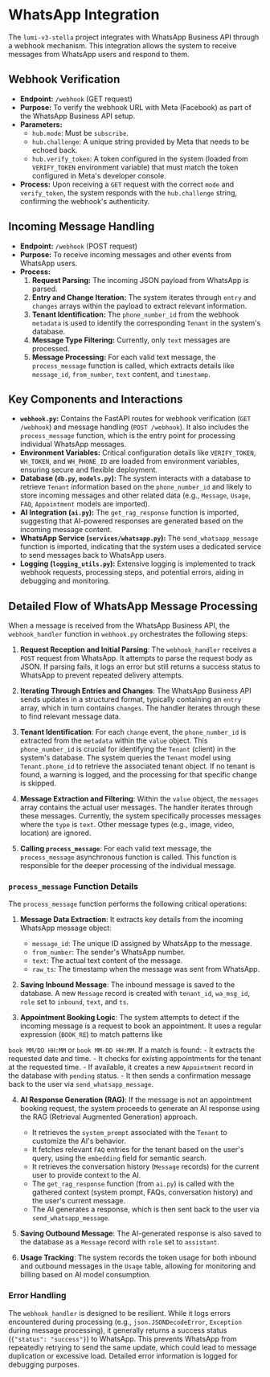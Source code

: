 # WhatsApp Integration

The `lumi-v3-stella` project integrates with WhatsApp Business API through a webhook mechanism. This integration allows the system to receive messages from WhatsApp users and respond to them.

## Webhook Verification

- **Endpoint:** `/webhook` (GET request)
- **Purpose:** To verify the webhook URL with Meta (Facebook) as part of the WhatsApp Business API setup.
- **Parameters:**
    - `hub.mode`: Must be `subscribe`.
    - `hub.challenge`: A unique string provided by Meta that needs to be echoed back.
    - `hub.verify_token`: A token configured in the system (loaded from `VERIFY_TOKEN` environment variable) that must match the token configured in Meta's developer console.
- **Process:** Upon receiving a `GET` request with the correct `mode` and `verify_token`, the system responds with the `hub.challenge` string, confirming the webhook's authenticity.

## Incoming Message Handling

- **Endpoint:** `/webhook` (POST request)
- **Purpose:** To receive incoming messages and other events from WhatsApp users.
- **Process:**
    1. **Request Parsing:** The incoming JSON payload from WhatsApp is parsed.
    2. **Entry and Change Iteration:** The system iterates through `entry` and `changes` arrays within the payload to extract relevant information.
    3. **Tenant Identification:** The `phone_number_id` from the webhook `metadata` is used to identify the corresponding `Tenant` in the system's database.
    4. **Message Type Filtering:** Currently, only `text` messages are processed.
    5. **Message Processing:** For each valid text message, the `process_message` function is called, which extracts details like `message_id`, `from_number`, `text` content, and `timestamp`.

## Key Components and Interactions

- **`webhook.py`:** Contains the FastAPI routes for webhook verification (`GET /webhook`) and message handling (`POST /webhook`). It also includes the `process_message` function, which is the entry point for processing individual WhatsApp messages.
- **Environment Variables:** Critical configuration details like `VERIFY_TOKEN`, `WH_TOKEN`, and `WH_PHONE_ID` are loaded from environment variables, ensuring secure and flexible deployment.
- **Database (`db.py`, `models.py`):** The system interacts with a database to retrieve `Tenant` information based on the `phone_number_id` and likely to store incoming messages and other related data (e.g., `Message`, `Usage`, `FAQ`, `Appointment` models are imported).
- **AI Integration (`ai.py`):** The `get_rag_response` function is imported, suggesting that AI-powered responses are generated based on the incoming message content.
- **WhatsApp Service (`services/whatsapp.py`):** The `send_whatsapp_message` function is imported, indicating that the system uses a dedicated service to send messages back to WhatsApp users.
- **Logging (`logging_utils.py`):** Extensive logging is implemented to track webhook requests, processing steps, and potential errors, aiding in debugging and monitoring.



## Detailed Flow of WhatsApp Message Processing

When a message is received from the WhatsApp Business API, the `webhook_handler` function in `webhook.py` orchestrates the following steps:

1.  **Request Reception and Initial Parsing**: The `webhook_handler` receives a `POST` request from WhatsApp. It attempts to parse the request body as JSON. If parsing fails, it logs an error but still returns a success status to WhatsApp to prevent repeated delivery attempts.

2.  **Iterating Through Entries and Changes**: The WhatsApp Business API sends updates in a structured format, typically containing an `entry` array, which in turn contains `changes`. The handler iterates through these to find relevant message data.

3.  **Tenant Identification**: For each `change` event, the `phone_number_id` is extracted from the `metadata` within the `value` object. This `phone_number_id` is crucial for identifying the `Tenant` (client) in the system's database. The system queries the `Tenant` model using `Tenant.phone_id` to retrieve the associated tenant object. If no tenant is found, a warning is logged, and the processing for that specific change is skipped.

4.  **Message Extraction and Filtering**: Within the `value` object, the `messages` array contains the actual user messages. The handler iterates through these messages. Currently, the system specifically processes messages where the `type` is `text`. Other message types (e.g., image, video, location) are ignored.

5.  **Calling `process_message`**: For each valid text message, the `process_message` asynchronous function is called. This function is responsible for the deeper processing of the individual message.

### `process_message` Function Details

The `process_message` function performs the following critical operations:

1.  **Message Data Extraction**: It extracts key details from the incoming WhatsApp message object:
    -   `message_id`: The unique ID assigned by WhatsApp to the message.
    -   `from_number`: The sender's WhatsApp number.
    -   `text`: The actual text content of the message.
    -   `raw_ts`: The timestamp when the message was sent from WhatsApp.

2.  **Saving Inbound Message**: The inbound message is saved to the database. A new `Message` record is created with `tenant_id`, `wa_msg_id`, `role` set to `inbound`, `text`, and `ts`.

3.  **Appointment Booking Logic**: The system attempts to detect if the incoming message is a request to book an appointment. It uses a regular expression (`BOOK_RE`) to match patterns like 



`book MM/DD HH:MM` or `book MM-DD HH:MM`. If a match is found:
    -   It extracts the requested date and time.
    -   It checks for existing appointments for the tenant at the requested time.
    -   If available, it creates a new `Appointment` record in the database with `pending` status.
    -   It then sends a confirmation message back to the user via `send_whatsapp_message`.

4.  **AI Response Generation (RAG)**: If the message is not an appointment booking request, the system proceeds to generate an AI response using the RAG (Retrieval Augmented Generation) approach.
    -   It retrieves the `system_prompt` associated with the `Tenant` to customize the AI's behavior.
    -   It fetches relevant `FAQ` entries for the tenant based on the user's query, using the `embedding` field for semantic search.
    -   It retrieves the conversation history (`Message` records) for the current user to provide context to the AI.
    -   The `get_rag_response` function (from `ai.py`) is called with the gathered context (system prompt, FAQs, conversation history) and the user's current message.
    -   The AI generates a response, which is then sent back to the user via `send_whatsapp_message`.

5.  **Saving Outbound Message**: The AI-generated response is also saved to the database as a `Message` record with `role` set to `assistant`.

6.  **Usage Tracking**: The system records the token usage for both inbound and outbound messages in the `Usage` table, allowing for monitoring and billing based on AI model consumption.

### Error Handling

The `webhook_handler` is designed to be resilient. While it logs errors encountered during processing (e.g., `json.JSONDecodeError`, `Exception` during message processing), it generally returns a success status (`{"status": "success"}`) to WhatsApp. This prevents WhatsApp from repeatedly retrying to send the same update, which could lead to message duplication or excessive load. Detailed error information is logged for debugging purposes.

